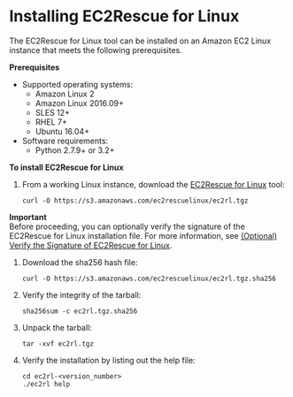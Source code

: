 # Installing EC2Rescue for Linux<a name="ec2rl_install"></a>

The EC2Rescue for Linux tool can be installed on an Amazon EC2 Linux instance that meets the following prerequisites\.

**Prerequisites**
+ Supported operating systems:
  + Amazon Linux 2
  + Amazon Linux 2016\.09\+
  + SLES 12\+
  + RHEL 7\+
  + Ubuntu 16\.04\+
+ Software requirements:
  + Python 2\.7\.9\+ or 3\.2\+

**To install EC2Rescue for Linux**

1. From a working Linux instance, download the [EC2Rescue for Linux](https://s3.amazonaws.com/ec2rescuelinux/ec2rl.tgz) tool:

   ```
   curl -O https://s3.amazonaws.com/ec2rescuelinux/ec2rl.tgz
   ```
**Important**  
Before proceeding, you can optionally verify the signature of the EC2Rescue for Linux installation file\. For more information, see [\(Optional\) Verify the Signature of EC2Rescue for Linux](ec2rl_verify.md)\.

1. Download the sha256 hash file:

   ```
   curl -O https://s3.amazonaws.com/ec2rescuelinux/ec2rl.tgz.sha256
   ```

1. Verify the integrity of the tarball:

   ```
   sha256sum -c ec2rl.tgz.sha256
   ```

1. Unpack the tarball:

   ```
   tar -xvf ec2rl.tgz
   ```

1. Verify the installation by listing out the help file:

   ```
   cd ec2rl-<version_number>
   ./ec2rl help
   ```